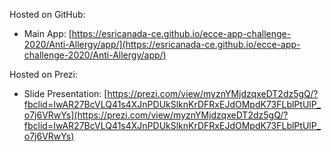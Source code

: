 Hosted on GitHub:

- Main App: [https://esricanada-ce.github.io/ecce-app-challenge-2020/Anti-Allergy/app/](https://esricanada-ce.github.io/ecce-app-challenge-2020/Anti-Allergy/app/)

Hosted on Prezi:

- Slide Presentation: [https://prezi.com/view/myznYMjdzqxeDT2dz5gQ/?fbclid=IwAR27BcVLQ41s4XJnPDUkSlknKrDFRxEJdOMpdK73FLblPtUlP_o7j6VRwYs](https://prezi.com/view/myznYMjdzqxeDT2dz5gQ/?fbclid=IwAR27BcVLQ41s4XJnPDUkSlknKrDFRxEJdOMpdK73FLblPtUlP_o7j6VRwYs)
